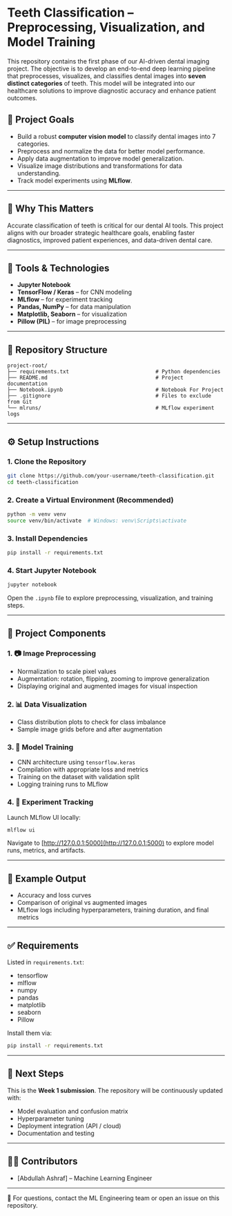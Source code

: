 # Teeth Classification – Preprocessing, Visualization, and Model Training

This repository contains the first phase of our AI-driven dental imaging project. The objective is to develop an end-to-end deep learning pipeline that preprocesses, visualizes, and classifies dental images into **seven distinct categories** of teeth. This model will be integrated into our healthcare solutions to improve diagnostic accuracy and enhance patient outcomes.

## 🎯 Project Goals

- Build a robust **computer vision model** to classify dental images into 7 categories.
- Preprocess and normalize the data for better model performance.
- Apply data augmentation to improve model generalization.
- Visualize image distributions and transformations for data understanding.
- Track model experiments using **MLflow**.

---

## 🧠 Why This Matters

Accurate classification of teeth is critical for our dental AI tools. This project aligns with our broader strategic healthcare goals, enabling faster diagnostics, improved patient experiences, and data-driven dental care.

---

## 🧰 Tools & Technologies

- **Jupyter Notebook**
- **TensorFlow / Keras** – for CNN modeling
- **MLflow** – for experiment tracking
- **Pandas, NumPy** – for data manipulation
- **Matplotlib, Seaborn** – for visualization
- **Pillow (PIL)** – for image preprocessing

---

## 📁 Repository Structure

```
project-root/
├── requirements.txt                            # Python dependencies
├── README.md                                   # Project documentation
├── Notebook.ipynb                              # Notebook For Project
├── .gitignore                                  # Files to exclude from Git
└── mlruns/                                     # MLflow experiment logs
```

---

## ⚙️ Setup Instructions

### 1. Clone the Repository

```bash
git clone https://github.com/your-username/teeth-classification.git
cd teeth-classification
```

### 2. Create a Virtual Environment (Recommended)

```bash
python -m venv venv
source venv/bin/activate  # Windows: venv\Scripts\activate
```

### 3. Install Dependencies

```bash
pip install -r requirements.txt
```

### 4. Start Jupyter Notebook

```bash
jupyter notebook
```

Open the `.ipynb` file to explore preprocessing, visualization, and training steps.

---

## 🧪 Project Components

### 1. 📷 Image Preprocessing

- Normalization to scale pixel values
- Augmentation: rotation, flipping, zooming to improve generalization
- Displaying original and augmented images for visual inspection

### 2. 📊 Data Visualization

- Class distribution plots to check for class imbalance
- Sample image grids before and after augmentation

### 3. 🤖 Model Training

- CNN architecture using `tensorflow.keras`
- Compilation with appropriate loss and metrics
- Training on the dataset with validation split
- Logging training runs to MLflow

### 4. 🧾 Experiment Tracking

Launch MLflow UI locally:

```bash
mlflow ui
```

Navigate to [http://127.0.0.1:5000](http://127.0.0.1:5000) to explore model runs, metrics, and artifacts.

---

## 🧱 Example Output

- Accuracy and loss curves
- Comparison of original vs augmented images
- MLflow logs including hyperparameters, training duration, and final metrics

---

## ✅ Requirements

Listed in `requirements.txt`:

- tensorflow
- mlflow
- numpy
- pandas
- matplotlib
- seaborn
- Pillow

Install them via:

```bash
pip install -r requirements.txt
```

---

## 🏁 Next Steps

This is the **Week 1 submission**. The repository will be continuously updated with:

- Model evaluation and confusion matrix
- Hyperparameter tuning
- Deployment integration (API / cloud)
- Documentation and testing

---

## 👨‍💻 Contributors

- [Abdullah Ashraf] – Machine Learning Engineer


---

📌 For questions, contact the ML Engineering team or open an issue on this repository.
